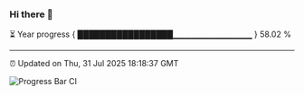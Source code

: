 ### Hi there 👋

⏳ Year progress { █████████████████▁▁▁▁▁▁▁▁▁▁▁▁▁ } 58.02 %

---

⏰ Updated on Thu, 31 Jul 2025 18:18:37 GMT

![Progress Bar CI](https://github.com/Shyam-Makwana/GitHub-Actions-Demo/workflows/Progress%20Bar%20CI/badge.svg)
